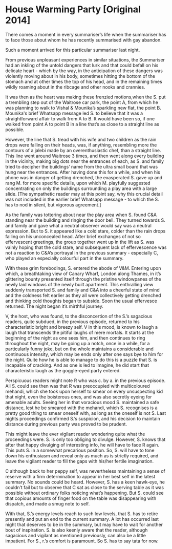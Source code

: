 # House Warming Party [Original 2014]

There comes a moment in every summariser’s life when the summariser has to face those about whom he has recently summarised with gay abandon. 

Such a moment arrived for this particular summariser last night.

From previous unpleasant experiences in similar situations, the Summariser had an inkling of the untold dangers that lurk and that could befall on his delicate heart - which by the way, in the anticipation of these dangers was violently moving about in his body, sometimes hitting the bottom of the stomach and at other times the top of his head, and in the remaining times wildly roaming about in the ribcage and other nooks and crannies.

It was then as the heart was making these frenzied motions,when the S. put a trembling step out of the Waitrose car park, the point A, from which he was planning to walk to Vishal & Mounika’s sparkling new flat, the point B. Mounika's brief Whatsapp message led S. to believe that it was a straightforward affair to walk from A to B. It would have been so, if one walked from point A to point B in a line that’s as close to a straight line as possible.

However, the line that S. tread with his wife and two children as the rain drops were falling on their heads, was, if anything, resembling more the contours of a jalebi made by an overenthusiastic chef, than a straight line. This line went around Waitrose 3 times, and then went along every building in the vicinity, making big dots near the entrances of each, as S. and family tried to decipher the buildings’ name from the ultra small board that was hung near the entrances. After having done this for a while, and when his phone was in danger of getting drenched, the exasperated S. gave up and rang M. for more specific details, upon which M. playfully suggested concentrating on only the buildings surrounding a play area with a large slide. [The sympathetic reader may at this point say, why this crucial detail was not included in the earlier brief Whatsapp message - to which the S. has to nod in silent, but vigorous agreement.]

As the family was tottering about near the play area when S. found C&A standing near the building and ringing the door bell. They turned towards S. and family and gave what a neutral observer would say was a neutral expression. But to S. it appeared like a cold stare, colder than the rain drops falling on his unconcealed head. After brief exchanges of not so effervescent greetings, the group together went up in the lift as S. was vainly hoping that the cold stare, and subsequent lack of effervescence was not a reaction to C&A’s portrayal in the previous summary - especially C, who played an especially colourful part in the summary.

With these grim forebodings, S. entered the abode of V&M. Entering upon which, a breathtaking view of Canary Wharf, London along Thames, in it’s glittering bounty presented itself through the pristine windowpanes of the newly laid windows of the newly built apartment. This enthralling view suddenly transported S. and family and C&A into a cheerful state of mind and the coldness felt earlier as they all were collectively getting drenched and thinking cold thoughts began to subside. Soon the usual effervesce returned. The night began it’s mirthful journey.

V, the host, who was found, to the disconcertion of the S.’s sagacious readers, quite subdued, in the previous episode, returned to his characteristic bright and breezy self. V in this mood, is known to laugh a laugh that transcends the pitiful laughs of mere mortals. It starts at the beginning of the night as one sees him, and then continues to ring throughout the night, may be going up a notch, once in a while, for a particularly funny joke, but on the whole maintains a considerable and continuous intensity, which may be ends only after one says bye to him for the night. Quite how he is able to manage to do this is a puzzle that S. is incapable of cracking. And as one is led to imagine, he did start that characteristic laugh as the goggle-eyed party entered.

Perspicuous readers might note R who was c. by a. in the previous episode. All S. could see then was that R was preoccupied with multicoloured mehandi, which she took upon herself to smear on every unsuspecting kid that night, even the boisterous ones, and was also secretly eyeing for amenable adults. Seeing her in that voracious mood S. maintained a safe distance, lest he be smeared with the mehandi, which S. recognises is a pretty good thing to smear oneself with, as long as the oneself is not S. Last nights proceedings confirmed S.’s suspicion, and his decision to maintain distance during previous party was proved to be prudent.

This might leave the ever vigilant reader wondering quite what the proceedings were. S. is only too obliging to divulge. However, S. knows that after that happy divulging of interesting info, he will have to face R again. This puts S. in a somewhat precarious position. So, S. will have to tone down his enthusiasm and reveal only as much as is strictly required, and leave the vigilant reader to fill the gaps with his/her fertile imagination.

C although back to her peppy self, was nevertheless maintaining a sense of reserve with a firm determination to appear in her best self in the latest summary. No sounds could be heard. However, S. has a keen hawk-eye, he couldn’t fail but to observe that C sat as close to the serving table as it was possible without ordinary folks noticing what’s happening. But S. could see that copious amounts of finger food on the table was disappearing with dispatch, and made a smug note to self.

With that, S.’s energy levels reach to such low levels, that S. has to retire presently and put an end to the current summary. A lot has occurred last night that deserves to be in the summary, but may have to wait for another bout of inspiration. S. is also keenly aware that the reader, although sagacious and vigilant as mentioned previously, can also be a little impatient. For S., r.’s comfort is paramount. So S. has to say tata for now.